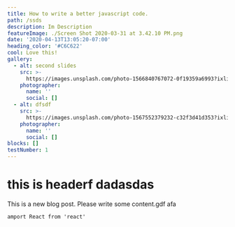 ```yaml
---
title: How to write a better javascript code.
path: /ssds
description: Im Description
featureImage: ./Screen Shot 2020-03-31 at 3.42.10 PM.png
date: '2020-04-13T13:05:20-07:00'
heading_color: '#C6C622'
cool: Love this!
gallery:
  - alt: second slides
    src: >-
      https://images.unsplash.com/photo-1566840767072-0f19359a6993?ixlib=rb-1.2.1&ixid=eyJhcHBfaWQiOjEyMDd9&auto=format&fit=crop&w=1350&q=80
    photographer:
      name: ''
      social: []
  - alt: dfsdf
    src: >-
      https://images.unsplash.com/photo-1567552379232-c32f3d41d353?ixlib=rb-1.2.1&ixid=eyJhcHBfaWQiOjEyMDd9&auto=format&fit=crop&w=1350&q=80
    photographer:
      name: ''
      social: []
blocks: []
testNumber: 1
---
```

# this is headerf dadasdas

This is a new blog post. Please write some content.gdf afa

    amport React from 'react'